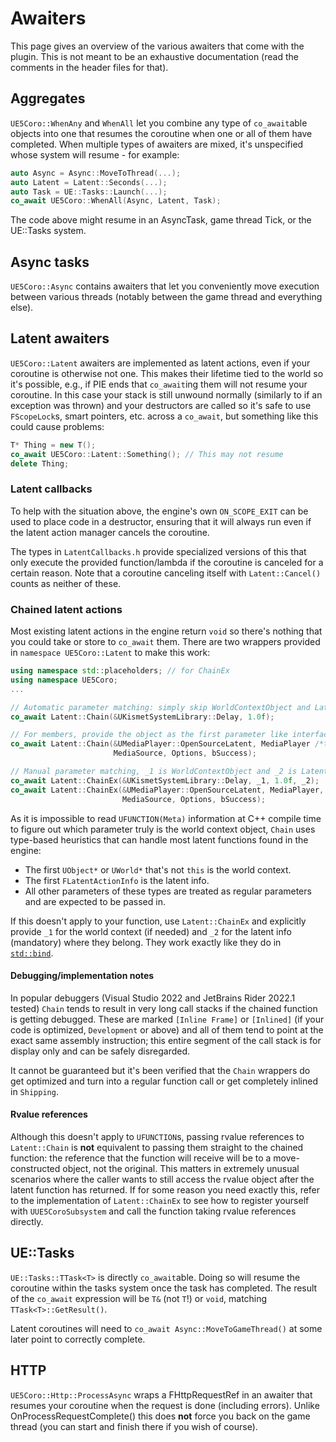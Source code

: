 # Awaiters

This page gives an overview of the various awaiters that come with the plugin.
This is not meant to be an exhaustive documentation (read the comments in the
header files for that).

## Aggregates

`UE5Coro::WhenAny` and `WhenAll` let you combine any type of `co_await`able
objects into one that resumes the coroutine when one or all of them have
completed.
When multiple types of awaiters are mixed, it's unspecified whose system will
resume - for example:
```cpp
auto Async = Async::MoveToThread(...);
auto Latent = Latent::Seconds(...);
auto Task = UE::Tasks::Launch(...);
co_await UE5Coro::WhenAll(Async, Latent, Task);
```
The code above might resume in an AsyncTask, game thread Tick, or the UE::Tasks
system.

## Async tasks

`UE5Coro::Async` contains awaiters that let you conveniently move execution
between various threads (notably between the game thread and everything else).

## Latent awaiters

`UE5Coro::Latent` awaiters are implemented as latent actions, even if your
coroutine is otherwise not one. This makes their lifetime tied to the world so
it's possible, e.g., if PIE ends that `co_await`ing them will not resume your
coroutine. In this case your stack is still unwound normally (similarly to if
an exception was thrown) and your destructors are called so it's safe to use
`FScopeLock`s, smart pointers, etc. across a `co_await`, but something like
this could cause problems:

```cpp
T* Thing = new T();
co_await UE5Coro::Latent::Something(); // This may not resume
delete Thing;
```

### Latent callbacks

To help with the situation above, the engine's own `ON_SCOPE_EXIT` can be used
to place code in a destructor, ensuring that it will always run even if the
latent action manager cancels the coroutine.

The types in `LatentCallbacks.h` provide specialized versions of this that only
execute the provided function/lambda if the coroutine is canceled for a certain
reason. Note that a coroutine canceling itself with `Latent::Cancel()` counts
as neither of these.

### Chained latent actions

Most existing latent actions in the engine return `void` so there's nothing
that you could take or store to `co_await` them. There are two wrappers
provided in `namespace UE5Coro::Latent` to make this work:

```cpp
using namespace std::placeholders; // for ChainEx
using namespace UE5Coro;
...

// Automatic parameter matching: simply skip WorldContextObject and LatentInfo
co_await Latent::Chain(&UKismetSystemLibrary::Delay, 1.0f);

// For members, provide the object as the first parameter like interface Execute_:
co_await Latent::Chain(&UMediaPlayer::OpenSourceLatent, MediaPlayer /*this*/,
                       MediaSource, Options, bSuccess);

// Manual parameter matching, _1 is WorldContextObject and _2 is LatentInfo:
co_await Latent::ChainEx(&UKismetSystemLibrary::Delay, _1, 1.0f, _2);
co_await Latent::ChainEx(&UMediaPlayer::OpenSourceLatent, MediaPlayer, _1, _2,
                         MediaSource, Options, bSuccess);
```

As it is impossible to read `UFUNCTION(Meta)` information at C++ compile time
to figure out which parameter truly is the world context object, `Chain` uses
type-based heuristics that can handle most latent functions found in the engine:
* The first `UObject*` or `UWorld*` that's not `this` is the world context.
* The first `FLatentActionInfo` is the latent info.
* All other parameters of these types are treated as regular parameters and are
  expected to be passed in.

If this doesn't apply to your function, use `Latent::ChainEx` and explicitly
provide `_1` for the world context (if needed) and `_2` for the latent info
(mandatory) where they belong. They work exactly like they do in
[`std::bind`](https://en.cppreference.com/w/cpp/utility/functional/bind).

#### Debugging/implementation notes

In popular debuggers (Visual Studio 2022 and JetBrains Rider 2022.1 tested)
`Chain` tends to result in very long call stacks if the chained function is
getting debugged. These are marked `[Inline Frame]` or `[Inlined]` (if your
code is optimized, `Development` or above) and all of them tend to point at the
exact same assembly instruction; this entire segment of the call stack is for
display only and can be safely disregarded.

It cannot be guaranteed but it's been verified that the `Chain` wrappers do get
optimized and turn into a regular function call or get completely inlined in
`Shipping`.

#### Rvalue references

Although this doesn't apply to `UFUNCTION`s, passing rvalue references to
`Latent::Chain` is **not** equivalent to passing them straight to the chained
function: the reference that the function will receive will be to a
move-constructed object, not the original. This matters in extremely unusual
scenarios where the caller wants to still access the rvalue object after the
latent function has returned. If for some reason you need exactly this, refer
to the implementation of `Latent::ChainEx` to see how to register yourself with
`UUE5CoroSubsystem` and call the function taking rvalue references directly.

## UE::Tasks

`UE::Tasks::TTask<T>` is directly `co_await`able.
Doing so will resume the coroutine within the tasks system once the task has
completed.
The result of the `co_await` expression will be `T&` (not `T`!) or `void`,
matching `TTask<T>::GetResult()`.

Latent coroutines will need to `co_await Async::MoveToGameThread()` at some
later point to correctly complete.

## HTTP

`UE5Coro::Http::ProcessAsync` wraps a FHttpRequestRef in an awaiter that
resumes your coroutine when the request is done (including errors).
Unlike OnProcessRequestComplete() this does **not** force you back on the game
thread (you can start and finish there if you wish of course).
